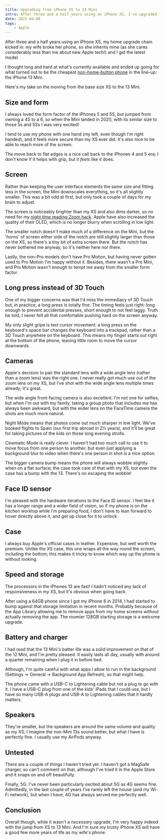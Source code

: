```yaml
---
title: Upgrading from iPhone XS to 13 Mini
intro: After three and a half years using an iPhone XS, I've upgraded to the 13 Mini. Here's my take on jumping to the new model.
date: 2022-04-08
tags:
    - Apple
---
```


After three and a half years using an iPhone XS, my home upgrade chain kicked in: my wife broke her phone, so she inherits mine (as she cares considerably less than me about new Apple tech!) and I get the latest model.

I thought long and hard at what's currently available and ended up going for what turned out to be the cheapest [non-home-button phone](/blog/upgrading-from-a-home-button-to-a-face-id-iphone) in the line-up: the iPhone 13 Mini.

Here's my take on the moving from the base size XS to the 13 Mini.


## Size and form

I always loved the form factor of the iPhones 5 and 5S, but jumped from owning a 4S to a 6, so when the Mini landed in 2020, with its similar size to those 5s and 5Ss I was very excited!

I tend to use my phone with one hand (my left, even though I'm right handed), and it feels more secure than my XS ever did. It's also nice to be able to reach more of the screen.

The move back to flat edges is a nice call back to the iPhones 4 and 5 era; I don't know if it helps with grip, but it *feels* like it does.


## Screen

Rather than keeping the user interface elements the same size and fitting less in the screen, the Mini downscales everything, so it's all slightly smaller. This was a bit odd at first, but only took a couple of days for my brain to adjust.

The screen is noticeably brighter than my XS and also dims darker, so no need for my [night time reading Zoom hack](/blog/reading-at-night-with-a-neat-iphone-hack). Apple have also increased the quality of their OLED, which is no longer blurry when scrolling in low light.

The smaller notch doesn't make much of a difference on the Mini, but the 'horns' of screen either side of the notch are still slightly larger than those on the XS, so there's a tiny bit of extra screen there. But the notch has never bothered me anyway, so it's neither here nor there.

Lastly, the non-Pro models don't have Pro Motion, but having never gotten used to Pro Motion I'm happy without it. Besides, there wasn't a Pro Mini, and Pro Motion wasn't enough to tempt me away from the smaller form factor.


## Long press instead of 3D Touch

One of my bigger concerns was that I'd miss the immediacy of 3D Touch but, in practice, a long press is totally fine. The timing feels just right: long enough to prevent accidental presses, short enough to not feel laggy. Truth be told, I never felt all that comfortable pushing hard on the screen anyway.

My only slight gripe is text cursor movement: a long press on the keyboard's space bar changes the keyboard into a trackpad, rather than a 3D Touch anywhere on the keyboard. This means my finger starts out right at the bottom of the phone, leaving little room to move the cursor downwards.


## Cameras

Apple's decision to pair the standard lens with a wide angle lens (rather than a zoom lens) was the right one. I never really got much use out of the zoom lens on my XS, but I've shot with the wide angle lens multiple times already; it's great.

The wide angle front-facing camera is also excellent. I'm not one for selfies, but when I'm out with my family, taking a group photo that includes me has always been awkward, but with the wider lens on the FaceTime camera the shots are much more natural.

Night Mode means that photos come out much sharper in low light. We've booked flights to Spain (our first trip abroad in 2½ years), and it'll be great for taking pictures of the kids on those long evening strolls.

Cinematic Mode is really clever. I haven't had too much call to use it to move focus from one person to another, but even just applying a background blur to video when there's one person in shot is a nice option.

The bigger camera bump means the phone will always wobble slightly when on a flat surface; the case took care of that with my XS, but even the case has a bump with the 13. There's no escaping the wobble!


## Face ID sensor

I'm pleased with the hardware iterations to the Face ID sensor. I feel like it has a longer range and a wider field of vision, so if my phone is on the kitchen worktop while I'm preparing food, I don't have to lean forward to hover directly above it, and get up close for it to unlock.


## Case

I always buy Apple's official cases in leather. Expensive, but well worth the premium. Unlike the XS case, this one wraps all the way round the screen, including the bottom; this makes it tricky to know which way up the phone is without looking.


## Speed and storage

The processors in the iPhones 13 are fast! I hadn't noticed any lack of responsiveness in my XS, but it's obvious when going back.

After using a 64GB phone since I got my iPhone 6 in 2014, I had started to bump against that storage limitation in recent months. Probably because of the App Library allowing me to remove apps from my home screens without actually removing the app. The roomier 128GB starting storage is a welcome upgrade.


## Battery and charger

I had read that the 13 Mini's batter life was a solid improvement on that of the 12 Mini, and I'm pretty pleased. It easily lasts all day, usually with around a quarter remaining when I plug it in before bed.

Although, I'm quite careful with what apps I allow to run in the background (Settings → General → Background App Refresh), so that might help.

The phone came with a USB-C to Lightening cable but not a plug to go with it. I have a USB-C plug from one of the kids' iPads that I could use, but I have so many USB-A plugs and USB-A to Lightening cables that it hardly matters.


## Speakers

They're smaller, but the speakers are around the same volume and quality as my XS; I imagine the non-Mini 13s sound better, but what I have is perfectly fine. I usually use my AirPods anyway.


## Untested

There are a couple of things I haven't tried yet. I haven't got a MagSafe charger, so can't comment on that, although I've tried it in the Apple Store and it snaps on and off beautifully.

Finally, 5G. I've never been particularly excited about 5G as 4G seems fine. Admittedly, in the last couple of years I've rarely left the house (and my Wi-Fi network), but when I have, 4G has always served me perfectly well.


## Conclusion

Overall though, while it wasn't a *necessary* upgrade, I'm very happy indeed with the jump from XS to 13 Mini. And I'm sure my trusty iPhone XS will have a good few more years of life as my wife's phone.
